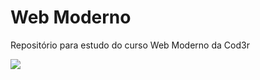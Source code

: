 # Web Moderno

Repositório para estudo do curso Web Moderno da Cod3r

![](/home/beemer/Documentos/WebModerno/foto.png)